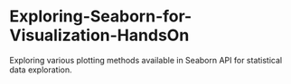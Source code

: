 # Exploring-Seaborn-for-Visualization-HandsOn
Exploring various plotting methods available in Seaborn API for statistical data exploration. 
